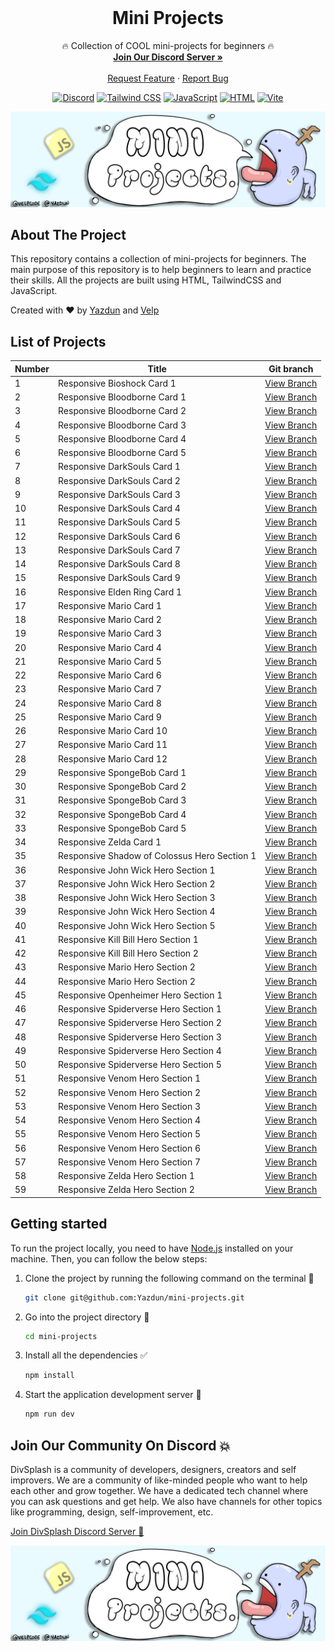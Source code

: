 <div id="top"></div>

<!-- PROJECT LOGO -->
<br />
<div align="center">

<h1 align="center">Mini Projects</h1>

  <p align="center">
    🔥 Collection of COOL mini-projects for beginners 🔥
    <br />
    <a href="https://discord.gg/MyKECvHW"><strong>Join Our Discord Server »</strong></a>
    <br />
    <br />
    <a href="https://github.com/Yazdun/mini-projects/issues">Request Feature</a>
    ·
    <a href="https://github.com/Yazdun/mini-projects/issues">Report Bug</a>
  </p>

[![Discord](https://img.shields.io/badge/-Discord-7289DA?logo=Discord&logoColor=white&color=7289DA)](https://discord.gg/MyKECvHW)
[![Tailwind CSS](https://img.shields.io/badge/-Tailwind%20CSS-38B2AC?logo=Tailwind%20CSS&logoColor=white&color=38B2AC)](https://tailwindcss.com/)
[![JavaScript](https://img.shields.io/badge/-JavaScript-F7DF1E?logo=JavaScript&logoColor=black&color=F7DF1E)](https://developer.mozilla.org/en-US/docs/Web/JavaScript)
[![HTML](https://img.shields.io/badge/-HTML-E34F26?logo=html5&logoColor=white&color=E34F26)](https://developer.mozilla.org/en-US/docs/Web/HTML)
[![Vite](https://img.shields.io/badge/-Vite-646CFF?logo=Vite&logoColor=white&color=646CFF)](https://vitejs.dev/)

  <a href="https://discord.gg/MyKECvHW">
    <img src="./public/banner.png" alt="divsplash" >
  </a>

</div>

## About The Project

This repository contains a collection of mini-projects for beginners. The main purpose of this repository is to help beginners to learn and practice their skills. All the projects are built using HTML, TailwindCSS and JavaScript.

Created with ❤️ by [Yazdun](https://twitter.com/Yazdun) and [Velp](https://twitter.com/velpcode)

## List of Projects

| Number | Title                                        | Git branch                                                                               |
| ------ | -------------------------------------------- | ---------------------------------------------------------------------------------------- |
| 1      | Responsive Bioshock Card 1                   | [View Branch](https://github.com/Yazdun/mini-projects/tree/card-component_bioshock_1)    |
| 2      | Responsive Bloodborne Card 1                 | [View Branch](https://github.com/Yazdun/mini-projects/tree/card-component_bloodborne_1)  |
| 3      | Responsive Bloodborne Card 2                 | [View Branch](https://github.com/Yazdun/mini-projects/tree/card-component_bloodborne_2)  |
| 4      | Responsive Bloodborne Card 3                 | [View Branch](https://github.com/Yazdun/mini-projects/tree/card-component_bloodborne_3)  |
| 5      | Responsive Bloodborne Card 4                 | [View Branch](https://github.com/Yazdun/mini-projects/tree/card-component_bloodborne_4)  |
| 6      | Responsive Bloodborne Card 5                 | [View Branch](https://github.com/Yazdun/mini-projects/tree/card-component_bloodborne_5)  |
| 7      | Responsive DarkSouls Card 1                  | [View Branch](https://github.com/Yazdun/mini-projects/tree/card-component_darksouls_1)   |
| 8      | Responsive DarkSouls Card 2                  | [View Branch](https://github.com/Yazdun/mini-projects/tree/card-component_darksouls_2)   |
| 9      | Responsive DarkSouls Card 3                  | [View Branch](https://github.com/Yazdun/mini-projects/tree/card-component_darksouls_3)   |
| 10     | Responsive DarkSouls Card 4                  | [View Branch](https://github.com/Yazdun/mini-projects/tree/card-component_darksouls_4)   |
| 11     | Responsive DarkSouls Card 5                  | [View Branch](https://github.com/Yazdun/mini-projects/tree/card-component_darksouls_5)   |
| 12     | Responsive DarkSouls Card 6                  | [View Branch](https://github.com/Yazdun/mini-projects/tree/card-component_darksouls_6)   |
| 13     | Responsive DarkSouls Card 7                  | [View Branch](https://github.com/Yazdun/mini-projects/tree/card-component_darksouls_7)   |
| 14     | Responsive DarkSouls Card 8                  | [View Branch](https://github.com/Yazdun/mini-projects/tree/card-component_darksouls_8)   |
| 15     | Responsive DarkSouls Card 9                  | [View Branch](https://github.com/Yazdun/mini-projects/tree/card-component_darksouls_9)   |
| 16     | Responsive Elden Ring Card 1                 | [View Branch](https://github.com/Yazdun/mini-projects/tree/card-component_eldenring_1)   |
| 17     | Responsive Mario Card 1                      | [View Branch](https://github.com/Yazdun/mini-projects/tree/card-component_mario_1)       |
| 18     | Responsive Mario Card 2                      | [View Branch](https://github.com/Yazdun/mini-projects/tree/card-component_mario_2)       |
| 19     | Responsive Mario Card 3                      | [View Branch](https://github.com/Yazdun/mini-projects/tree/card-component_mario_3)       |
| 20     | Responsive Mario Card 4                      | [View Branch](https://github.com/Yazdun/mini-projects/tree/card-component_mario_4)       |
| 21     | Responsive Mario Card 5                      | [View Branch](https://github.com/Yazdun/mini-projects/tree/card-component_mario_5)       |
| 22     | Responsive Mario Card 6                      | [View Branch](https://github.com/Yazdun/mini-projects/tree/card-component_mario_6)       |
| 23     | Responsive Mario Card 7                      | [View Branch](https://github.com/Yazdun/mini-projects/tree/card-component_mario_7)       |
| 24     | Responsive Mario Card 8                      | [View Branch](https://github.com/Yazdun/mini-projects/tree/card-component_mario_8)       |
| 25     | Responsive Mario Card 9                      | [View Branch](https://github.com/Yazdun/mini-projects/tree/card-component_mario_9)       |
| 26     | Responsive Mario Card 10                     | [View Branch](https://github.com/Yazdun/mini-projects/tree/card-component_mario_10)      |
| 27     | Responsive Mario Card 11                     | [View Branch](https://github.com/Yazdun/mini-projects/tree/card-component_mario_11)      |
| 28     | Responsive Mario Card 12                     | [View Branch](https://github.com/Yazdun/mini-projects/tree/card-component_mario_12)      |
| 29     | Responsive SpongeBob Card 1                  | [View Branch](https://github.com/Yazdun/mini-projects/tree/card-component_spongebob_1)   |
| 30     | Responsive SpongeBob Card 2                  | [View Branch](https://github.com/Yazdun/mini-projects/tree/card-component_spongebob_2)   |
| 31     | Responsive SpongeBob Card 3                  | [View Branch](https://github.com/Yazdun/mini-projects/tree/card-component_spongebob_3)   |
| 32     | Responsive SpongeBob Card 4                  | [View Branch](https://github.com/Yazdun/mini-projects/tree/card-component_spongebob_4)   |
| 33     | Responsive SpongeBob Card 5                  | [View Branch](https://github.com/Yazdun/mini-projects/tree/card-component_spongebob_5)   |
| 34     | Responsive Zelda Card 1                      | [View Branch](https://github.com/Yazdun/mini-projects/tree/card-component_zelda_1)       |
| 35     | Responsive Shadow of Colossus Hero Section 1 | [View Branch](https://github.com/Yazdun/mini-projects/tree/hero-component_colossus_1)    |
| 36     | Responsive John Wick Hero Section 1          | [View Branch](https://github.com/Yazdun/mini-projects/tree/hero-component_johnwick_1)    |
| 37     | Responsive John Wick Hero Section 2          | [View Branch](https://github.com/Yazdun/mini-projects/tree/hero-component_johnwick_2)    |
| 38     | Responsive John Wick Hero Section 3          | [View Branch](https://github.com/Yazdun/mini-projects/tree/hero-component_johnwick_3)    |
| 39     | Responsive John Wick Hero Section 4          | [View Branch](https://github.com/Yazdun/mini-projects/tree/hero-component_johnwick_4)    |
| 40     | Responsive John Wick Hero Section 5          | [View Branch](https://github.com/Yazdun/mini-projects/tree/hero-component_johnwick_5)    |
| 41     | Responsive Kill Bill Hero Section 1          | [View Branch](https://github.com/Yazdun/mini-projects/tree/hero-component_killbill_1)    |
| 42     | Responsive Kill Bill Hero Section 2          | [View Branch](https://github.com/Yazdun/mini-projects/tree/hero-component_killbill_2)    |
| 43     | Responsive Mario Hero Section 2              | [View Branch](https://github.com/Yazdun/mini-projects/tree/hero-component_mario_1)       |
| 44     | Responsive Mario Hero Section 2              | [View Branch](https://github.com/Yazdun/mini-projects/tree/hero-component_mario_2)       |
| 45     | Responsive Openheimer Hero Section 1         | [View Branch](https://github.com/Yazdun/mini-projects/tree/hero-component_oppenheimer_1) |
| 46     | Responsive Spiderverse Hero Section 1        | [View Branch](https://github.com/Yazdun/mini-projects/tree/hero-component_spider_1)      |
| 47     | Responsive Spiderverse Hero Section 2        | [View Branch](https://github.com/Yazdun/mini-projects/tree/hero-component_spider_2)      |
| 48     | Responsive Spiderverse Hero Section 3        | [View Branch](https://github.com/Yazdun/mini-projects/tree/hero-component_spider_3)      |
| 49     | Responsive Spiderverse Hero Section 4        | [View Branch](https://github.com/Yazdun/mini-projects/tree/hero-component_spider_4)      |
| 50     | Responsive Spiderverse Hero Section 5        | [View Branch](https://github.com/Yazdun/mini-projects/tree/hero-component_spider_5)      |
| 51     | Responsive Venom Hero Section 1              | [View Branch](https://github.com/Yazdun/mini-projects/tree/hero-component_venom_1)       |
| 52     | Responsive Venom Hero Section 2              | [View Branch](https://github.com/Yazdun/mini-projects/tree/hero-component_venom_2)       |
| 53     | Responsive Venom Hero Section 3              | [View Branch](https://github.com/Yazdun/mini-projects/tree/hero-component_venom_3)       |
| 54     | Responsive Venom Hero Section 4              | [View Branch](https://github.com/Yazdun/mini-projects/tree/hero-component_venom_4)       |
| 55     | Responsive Venom Hero Section 5              | [View Branch](https://github.com/Yazdun/mini-projects/tree/hero-component_venom_5)       |
| 56     | Responsive Venom Hero Section 6              | [View Branch](https://github.com/Yazdun/mini-projects/tree/hero-component_venom_6)       |
| 57     | Responsive Venom Hero Section 7              | [View Branch](https://github.com/Yazdun/mini-projects/tree/hero-component_venom_7)       |
| 58     | Responsive Zelda Hero Section 1              | [View Branch](https://github.com/Yazdun/mini-projects/tree/hero-component_zelda_2)       |
| 59     | Responsive Zelda Hero Section 2              | [View Branch](https://github.com/Yazdun/mini-projects/tree/hero-component_zelda_2)       |

## Getting started

To run the project locally, you need to have
[Node.js](https://nodejs.org/en/download) installed on your machine. Then, you
can follow the below steps:

1. Clone the project by running the following command on the terminal 🔽
   ```sh
   git clone git@github.com:Yazdun/mini-projects.git
   ```
2. Go into the project directory 🔽

   ```sh
   cd mini-projects
   ```

3. Install all the dependencies ✅
   ```sh
   npm install
   ```
4. Start the application development server 🚀
   ```sh
   npm run dev
   ```

## Join Our Community On Discord 💥

DivSplash is a community of developers, designers, creators and self improvers. We are a community of like-minded people who want to help each other and grow together. We have a dedicated tech channel where you can ask questions and get help. We also have channels for other topics like programming, design, self-improvement, etc.

[Join DivSplash Discord Server 🚀](https://discord.gg/MyKECvHW)

  <a href="https://discord.gg/MyKECvHW">
    <img src="./public/banner.png" alt="divsplash" >
  </a>

